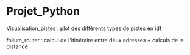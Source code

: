 # Projet_Python

Visualisation_pistes : plot des différents types de pistes en idf 



folium_router : calcul de l'itinéraire entre deux adresses + calculs de la distance 
